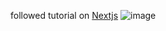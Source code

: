 followed tutorial on [Nextjs](https://nextjs.org/learn)
![image](https://user-images.githubusercontent.com/86501179/201523112-3d26fe2d-b795-4f56-89fa-dbea9dd9cfa4.png)
